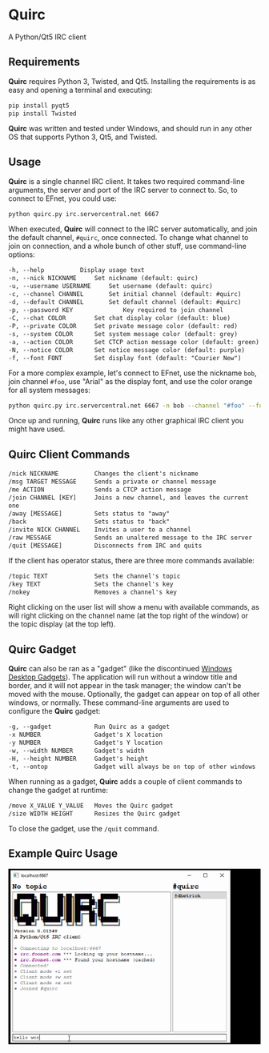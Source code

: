 # Quirc
A Python/Qt5 IRC client
## Requirements
**Quirc** requires Python 3, Twisted, and Qt5. Installing the requirements is as easy and opening a terminal and executing:

    pip install pyqt5
    pip install Twisted

**Quirc** was written and tested under Windows, and should run in any other OS that supports Python 3, Qt5, and Twisted.

## Usage
**Quirc** is a single channel IRC client. It takes two required command-line arguments, the server and port of the IRC server to connect to. So, to connect to EFnet, you could use:

    python quirc.py irc.servercentral.net 6667
When executed, **Quirc** will connect to the IRC server automatically, and join the default channel, `#quirc`, once connected. To change what channel to join on connection, and a whole bunch of other stuff, use command-line options:

    -h, --help			Display usage text
    -n, --nick NICKNAME		Set nickname (default: quirc)
    -u, --username USERNAME		Set username (default: quirc)
    -c, --channel CHANNEL		Set initial channel (default: #quirc)
    -d, --default CHANNEL		Set default channel (default: #quirc)
    -p, --password KEY              Key required to join channel
    -C, --chat COLOR		Set chat display color (default: blue)
    -P, --private COLOR		Set private message color (default: red)
    -s, --system COLOR		Set system message color (default: grey)
    -a, --action COLOR		Set CTCP action message color (default: green)
    -N, --notice COLOR		Set notice message color (default: purple)
    -f, --font FONT			Set display font (default: "Courier New")

For a more complex example, let's connect to EFnet, use the nickname `bob`, join channel `#foo`, use "Arial" as the display font, and use the color orange for all system messages:

```bash
python quirc.py irc.servercentral.net 6667 -n bob --channel "#foo" --font "Arial" -s "orange"
```

Once up and running, **Quirc** runs like any other graphical IRC client you might have used.

## Quirc Client Commands

    /nick NICKNAME          Changes the client's nickname
    /msg TARGET MESSAGE     Sends a private or channel message
    /me ACTION              Sends a CTCP action message
    /join CHANNEL [KEY]     Joins a new channel, and leaves the current one
    /away [MESSAGE]         Sets status to "away"
    /back                   Sets status to "back"
    /invite NICK CHANNEL    Invites a user to a channel
    /raw MESSAGE            Sends an unaltered message to the IRC server
    /quit [MESSAGE]         Disconnects from IRC and quits

If the client has operator status, there are three more commands available:

    /topic TEXT             Sets the channel's topic
    /key TEXT               Sets the channel's key
    /nokey                  Removes a channel's key

Right clicking on the user list will show a menu with available commands, as will right clicking on the channel name (at the top right of the window) or the topic display (at the top left).

## Quirc Gadget

**Quirc** can also be ran as a "gadget" (like the discontinued [Windows Desktop Gadgets](https://en.wikipedia.org/wiki/Windows_Desktop_Gadgets)). The application will run without a window title and border, and it will not appear in the task manager; the window can't be moved with the mouse. Optionally, the gadget can appear on top of all other windows, or normally. These command-line arguments are used to configure the **Quirc** gadget:

    -g, --gadget            Run Quirc as a gadget
    -x NUMBER               Gadget's X location
    -y NUMBER               Gadget's Y location
    -w, --width NUMBER      Gadget's width
    -H, --height NUMBER     Gadget's height
    -t, --ontop             Gadget will always be on top of other windows

When running as a gadget, **Quirc** adds a couple of client commands to change the gadget at runtime:

    /move X_VALUE Y_VALUE   Moves the Quirc gadget
    /size WIDTH HEIGHT      Resizes the Quirc gadget

To close the gadget, use the `/quit` command.

## Example Quirc Usage

![Quirc Usage](https://github.com/danhetrick/quirc/blob/master/quirc_usage.gif?raw=true)
